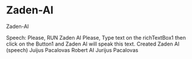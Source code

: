 # Zaden-AI
Zaden-AI

Speech:
Please, RUN Zaden AI
Please, Type text on the richTextBox1 then click on the Button1 and Zaden AI will speak this text. Created Zaden AI (speech) 
Juijus Pacalovas 
Robert AI Jurijus Pacalovas 
